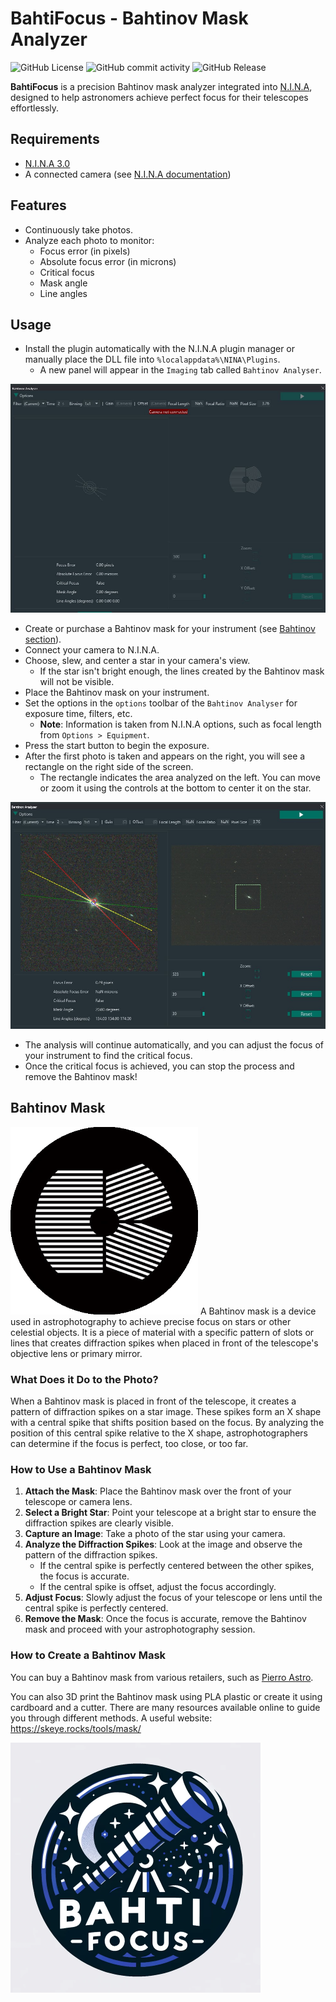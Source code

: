 ﻿# BahtiFocus - Bahtinov Mask Analyzer

![GitHub License](https://img.shields.io/github/license/CanardConfit/BahtiFocus)
![GitHub commit activity](https://img.shields.io/github/commit-activity/m/CanardConfit/BahtiFocus)
![GitHub Release](https://img.shields.io/github/v/release/CanardConfit/BahtiFocus)

**BahtiFocus** is a precision Bahtinov mask analyzer integrated into [N.I.N.A](https://nighttime-imaging.eu/), designed to help astronomers achieve perfect focus for their telescopes effortlessly.

## Requirements

- [N.I.N.A 3.0](https://nighttime-imaging.eu/2024/03/18/n-i-n-a-3-0/)
- A connected camera (see [N.I.N.A documentation](https://nighttime-imaging.eu/docs/master/site/quickstart/equipment/))

## Features

- Continuously take photos.
- Analyze each photo to monitor:
    - Focus error (in pixels)
    - Absolute focus error (in microns)
    - Critical focus
    - Mask angle
    - Line angles

## Usage

- Install the plugin automatically with the N.I.N.A plugin manager or manually place the DLL file into `%localappdata%\NINA\Plugins`.
    - A new panel will appear in the `Imaging` tab called `Bahtinov Analyser`.

![BahtiFocus_Start](Images/BahtiFocus_Start.png)

- Create or purchase a Bahtinov mask for your instrument (see [Bahtinov section](#bahtinov-mask)).
- Connect your camera to N.I.N.A.
- Choose, slew, and center a star in your camera's view.
    - If the star isn't bright enough, the lines created by the Bahtinov mask will not be visible.
- Place the Bahtinov mask on your instrument.
- Set the options in the `options` toolbar of the `Bahtinov Analyser` for exposure time, filters, etc.
    - **Note**: Information is taken from N.I.N.A options, such as focal length from `Options > Equipment`.
- Press the start button to begin the exposure.
- After the first photo is taken and appears on the right, you will see a rectangle on the right side of the screen.
    - The rectangle indicates the area analyzed on the left. You can move or zoom it using the controls at the bottom to center it on the star.

![BahtiFocus_Working.png](Images%2FBahtiFocus_Working.png)

- The analysis will continue automatically, and you can adjust the focus of your instrument to find the critical focus.
- Once the critical focus is achieved, you can stop the process and remove the Bahtinov mask!

## Bahtinov Mask

<img src="Images%2FBahtinov_mask.png" width="300" height="300" />
A Bahtinov mask is a device used in astrophotography to achieve precise focus on stars or other celestial objects. It is a piece of material with a specific pattern of slots or lines that creates diffraction spikes when placed in front of the telescope's objective lens or primary mirror.

### What Does it Do to the Photo?

When a Bahtinov mask is placed in front of the telescope, it creates a pattern of diffraction spikes on a star image. These spikes form an X shape with a central spike that shifts position based on the focus. By analyzing the position of this central spike relative to the X shape, astrophotographers can determine if the focus is perfect, too close, or too far.

### How to Use a Bahtinov Mask

1. **Attach the Mask**: Place the Bahtinov mask over the front of your telescope or camera lens.
2. **Select a Bright Star**: Point your telescope at a bright star to ensure the diffraction spikes are clearly visible.
3. **Capture an Image**: Take a photo of the star using your camera.
4. **Analyze the Diffraction Spikes**: Look at the image and observe the pattern of the diffraction spikes.
    - If the central spike is perfectly centered between the other spikes, the focus is accurate.
    - If the central spike is offset, adjust the focus accordingly.
5. **Adjust Focus**: Slowly adjust the focus of your telescope or lens until the central spike is perfectly centered.
6. **Remove the Mask**: Once the focus is accurate, remove the Bahtinov mask and proceed with your astrophotography session.

### How to Create a Bahtinov Mask

You can buy a Bahtinov mask from various retailers, such as [Pierro Astro](https://www.pierro-astro.com/recherche/results,1-20?keyword=masque+de+bahtinov&option=com_virtuemart&view=category&limitstart=0&virtuemart_category_id=0&Itemid=2540).

You can also 3D print the Bahtinov mask using PLA plastic or create it using cardboard and a cutter. There are many resources available online to guide you through different methods. A useful website: https://skeye.rocks/tools/mask/

<img src="Images%2Flogo.png" width="400" height="400" />
